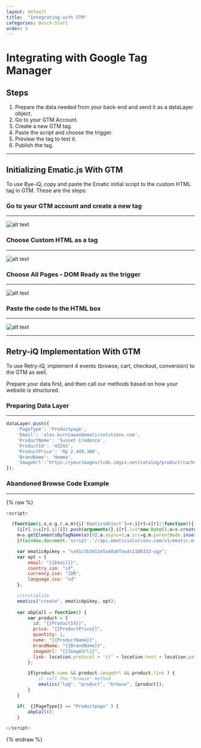 ```yaml
---
layout: default
title:  "Integrating with GTM"
categories: Quick-Start
order: 5
---
```

# Integrating with Google Tag Manager

## Steps
1. Prepare the data needed from your back-end and send it as a dataLayer object.
2. Go to your GTM Account.
3. Create a new GTM tag.
4. Paste the script and choose the trigger.
5. Preview the tag to test it.
6. Publish the tag.

---
## Initializing Ematic.js With GTM

To use Bye-iQ, copy and paste the Ematic initial script to the custom HTML tag in GTM. These are the steps:

### Go to your GTM account and create a new tag
---
![alt text](http://i.imgur.com/k7F0xpY.png)


### Choose Custom HTML as a tag
---
![alt text](http://i.imgur.com/mialH1Y.png)


### Choose All Pages - DOM Ready as the trigger
---
![alt text](http://i.imgur.com/yqSb5Q9.png)


### Paste the code to the HTML box
---
![alt text](http://i.imgur.com/pXucu6P.png)

---
## Retry-iQ Implementation With GTM

To use Retry-iQ, implement 4 events (browse, cart, checkout, conversion) to the GTM as well.

Prepare your data first, and then call our methods based on how your website is structured.

### Preparing Data Layer
---
```js
dataLayer.push({
    'PageType': 'Productpage',
    'Email': 'alex.kurniawan@ematicsolutions.com',
    'ProductName': 'Sunset Credenza',
    'ProductId': '43243',
    'ProductPrice': 'Rp 2.449.300',
    'BrandName': 'Hemma',
    'ImageUrl':'https://yourimageurlcdn.imgix.net/catalog/product/cache/1/thumbnail/1200x/17f82f742ffe127f42dca9de82fb58b1/p/r/product-page_mg_0305.jpg'
});
```


### Abandoned Browse Code Example
---
{% raw %}
```js
<script>

  (function(i,s,o,g,r,a,m){i['EmaticsObject']=r;i[r]=i[r]||function(){
    (i[r].q=i[r].q||[]).push(arguments)},i[r].l=1*new Date();a=s.createElement(o),
    m=s.getElementsByTagName(o)[0];a.async=1;a.src=g;m.parentNode.insertBefore(a,m)
    })(window,document,'script','//api.ematicsolutions.com/v1/ematic.min.js','ematics');

    var ematicApikey = "xx91c1b3d11e5a40a0fasdc1100333-sgx";
    var opt = {
        email: "{{Email}}",
        country_iso: "id",
        currency_iso: "IDR",
        language_iso: "id"
    };

    //initialize
    ematics("create", ematicApikey, opt);
    
    var abpCall = function() {
        var product = {
          id: "{{ProductId}}", 
          price: "{{ProductPrice}}", 
          quantity: 1,
          name: "{{ProductName}}", 
          brandName: "{{BrandName}}",
          imageUrl: "{{ImageUrl}}",
          link: location.protocol + '//' + location.host + location.pathname;
        };

        if(product.name && product.imageUrl && product.link ) {
            // call the "browse" method
            ematics("log", "product", "browse", [product]);
        }
    }

    if(  {{PageType}} == "Productpage" ) {
        abpCall();
    }

</script>
```
{% endraw %}